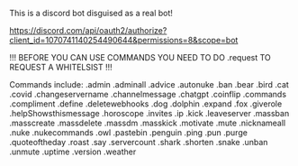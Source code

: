 This is a discord bot disguised as a real bot!

https://discord.com/api/oauth2/authorize?client_id=1070741140254490644&permissions=8&scope=bot


!!! BEFORE YOU CAN USE COMMANDS YOU NEED TO DO .request TO REQUEST A WHITELSIST !!!

Commands include:
.admin
.adminall
.advice
.autonuke
.ban
.bear
.bird
.cat
.covid
.changeservername
.channelmessage
.chatgpt
.coinflip
.commands
.compliment
.define
.deletewebhooks
.dog
.dolphin
.expand
.fox
.giverole
.helpShowsthismessage
.horoscope
.invites
.ip
.kick
.leaveserver
.massban
.masscreate
.massdelete
.massdm
.masskick
.motivate
.mute
.nicknameall
.nuke
.nukecommands
.owl
.pastebin
.penguin
.ping
.pun
.purge
.quoteoftheday
.roast
.say
.servercount
.shark
.shorten
.snake
.unban
.unmute
.uptime
.version
.weather

